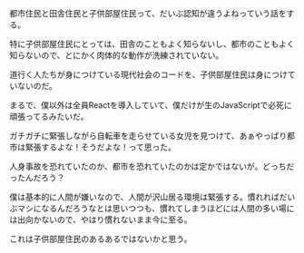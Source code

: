 都市住民と田舎住民と子供部屋住民って、だいぶ認知が違うよねっていう話をする。<br>

特に子供部屋住民にとっては、田舎のこともよく知らないし、都市のこともよく知らないので、とにかく肉体的な動作が洗練されていない。<br>

道行く人たちが身につけている現代社会のコードを、子供部屋住民は身につけていないのだ。<br>

まるで、僕以外は全員Reactを導入していて、僕だけが生のJavaScriptで必死に頑張ってるみたいだ。<br>

ガチガチに緊張しながら自転車を走らせている女児を見つけて、あぁやっぱり都市は緊張するよな！そうだよな！って思った。<br>

人身事故を恐れていたのか、都市を恐れていたのかは定かではないが。どっちだったんだろう？<br>

僕は基本的に人間が嫌いなので、人間が沢山居る環境は緊張する。慣れればだいぶマシになるんだろうなとは思いつつも、慣れてしまうほどには人間の多い場には出向かないので、やはり慣れないまま今に至る。<br>

これは子供部屋住民のあるあるではないかと思う。<br>